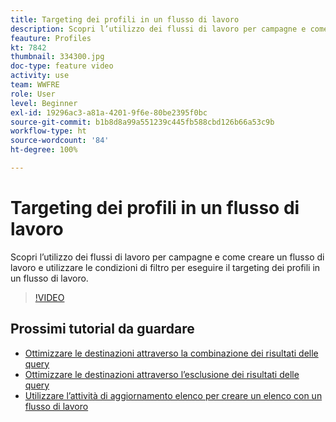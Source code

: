 ```yaml
---
title: Targeting dei profili in un flusso di lavoro
description: Scopri l’utilizzo dei flussi di lavoro per campagne e come creare un flusso di lavoro e utilizzare le condizioni di filtro per eseguire il targeting dei profili in un flusso di lavoro.
feauture: Profiles
kt: 7842
thumbnail: 334300.jpg
doc-type: feature video
activity: use
team: WWFRE
role: User
level: Beginner
exl-id: 19296ac3-a81a-4201-9f6e-80be2395f0bc
source-git-commit: b1b8d8a99a551239c445fb588cbd126b66a53c9b
workflow-type: ht
source-wordcount: '84'
ht-degree: 100%

---
```


# Targeting dei profili in un flusso di lavoro

Scopri l’utilizzo dei flussi di lavoro per campagne e come creare un flusso di lavoro e utilizzare le condizioni di filtro per eseguire il targeting dei profili in un flusso di lavoro.

>[!VIDEO](https://video.tv.adobe.com/v/334300?quality=12&learn=on)

## Prossimi tutorial da guardare

* [Ottimizzare le destinazioni attraverso la combinazione dei risultati delle query](/help/process-management/refine-targets-by-combining-query-results.md)
* [Ottimizzare le destinazioni attraverso l’esclusione dei risultati delle query](/help/process-management/refine-targets-by-excluding-query-results.md)
* [Utilizzare l’attività di aggiornamento elenco per creare un elenco con un flusso di lavoro](/help/process-management/use-the-update-list-activity.md)

